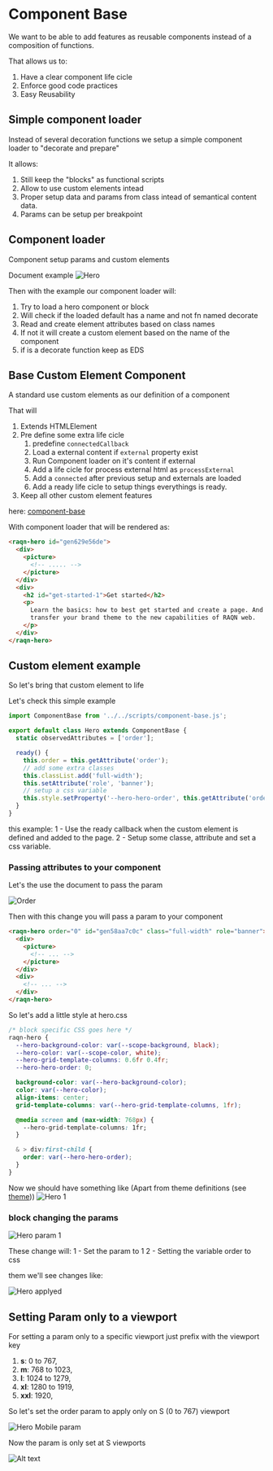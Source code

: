 # Component Base

We want to be able to add features as reusable components instead of a composition of functions.

That allows us to:

1. Have a clear component life cicle
2. Enforce good code practices
3. Easy Reusability

## Simple component loader

Instead of several decoration functions we setup a simple component loader to "decorate and prepare"

It allows:

1. Still keep the "blocks" as functional scripts
2. Allow to use custom elements intead
3. Proper setup data and params from class intead of semantical content data.
4. Params can be setup per breakpoint

## Component loader

Component setup params and custom elements

Document example
![Hero](../assets/hero-example.png)

Then with the example our component loader will:

1. Try to load a hero component or block
2. Will check if the loaded default has a name and not fn named decorate
3. Read and create element attributes based on class names
4. If not it will create a custom element based on the name of the component
5. if is a decorate function keep as EDS

## Base Custom Element Component

A standard use custom elements as our definition of a component

That will

1. Extends HTMLElement
2. Pre define some extra life cicle
   1. predefine `connectedCallback`
   2. Load a external content if `external` property exist
   3. Run Component loader on it's content if external
   4. Add a life cicle for process external html as `processExternal`
   5. Add a `connected` after previous setup and externals are loaded
   6. Add a ready life cicle to setup things everythings is ready.
3. Keep all other custom element features

here:
[component-base](../../scripts/component-base.js)

With component loader that will be rendered as:

```html
<raqn-hero id="gen629e56de">
  <div>
    <picture>
      <!-- ..... -->
    </picture>
  </div>
  <div>
    <h2 id="get-started-1">Get started</h2>
    <p>
      Learn the basics: how to best get started and create a page. And how to
      transfer your brand theme to the new capabilities of RAQN web.
    </p>
  </div>
</raqn-hero>
```

## Custom element example

So let's bring that custom element to life

Let's check this simple example

```javascript
import ComponentBase from '../../scripts/component-base.js';

export default class Hero extends ComponentBase {
  static observedAttributes = ['order'];

  ready() {
    this.order = this.getAttribute('order');
    // add some extra classes
    this.classList.add('full-width');
    this.setAttribute('role', 'banner');
    // setup a css variable
    this.style.setProperty('--hero-hero-order', this.getAttribute('order'));
  }
}
```

this example:
1 - Use the ready callback when the custom element is defined and added to the page.
2 - Setup some classe, attribute and set a css variable.

### Passing attributes to your component

Let's the use the document to pass the param

![Order](../assets/hero-order-param-0.png)

Then with this change you will pass a param to your component

```html
<raqn-hero order="0" id="gen58aa7c0c" class="full-width" role="banner">
  <div>
    <picture>
      <!-- ... -->
    </picture>
  </div>
  <div>
    <!-- ... -->
  </div>
</raqn-hero>
```

So let's add a little style at hero.css

```css
/* block specific CSS goes here */
raqn-hero {
  --hero-background-color: var(--scope-background, black);
  --hero-color: var(--scope-color, white);
  --hero-grid-template-columns: 0.6fr 0.4fr;
  --hero-hero-order: 0;

  background-color: var(--hero-background-color);
  color: var(--hero-color);
  align-items: center;
  grid-template-columns: var(--hero-grid-template-columns, 1fr);

  @media screen and (max-width: 768px) {
    --hero-grid-template-columns: 1fr;
  }

  & > div:first-child {
    order: var(--hero-hero-order);
  }
}
```

Now we should have something like
(Apart from theme definitions (see [theme](theme.md)))
![Hero 1](../assets/hero.png)

### block changing the params

![Hero param 1](../assets/hero-param.png)

These change will:
1 - Set the param to 1
2 - Setting the variable order to css

them we'll see changes like:

![Hero applyed](../assets/hero-param-1.png)

## Setting Param only to a viewport

For setting a param only to a specific viewport just prefix with the viewport key

1. **s**: 0 to 767,
2. **m**: 768 to 1023,
3. **l**: 1024 to 1279,
4. **xl**: 1280 to 1919,
5. **xxl**: 1920,

So let's set the order param to apply only on S (0 to 767) viewport

![Hero Mobile param](../assets/hero-order-param-0.png)

Now the param is only set at S viewports

![Alt text](../assets/hero-mobile-param-preview.png)

